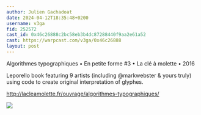 ```yaml
---
author: Julien Gachadoat
date: 2024-04-12T18:35:48+0200
username: v3ga
fid: 252572
cast_id: 0x46c26888c2bc58eb3b4dc87288440f9aa2e61a52
cast: https://warpcast.com/v3ga/0x46c26888
layout: post
---
```

Algorithmes typographiques • En petite forme #3 • La clé à molette • 2016   
  
Leporello book featuring 9 artists (including @markwebster & yours truly) using code to create original interpretation of glyphes.   
  
http://lacleamolette.fr/ouvrage/algorithmes-typographiques/  

![](https://imagedelivery.net/BXluQx4ige9GuW0Ia56BHw/df85b586-787f-4be4-d004-bd9daf0e6700/original)